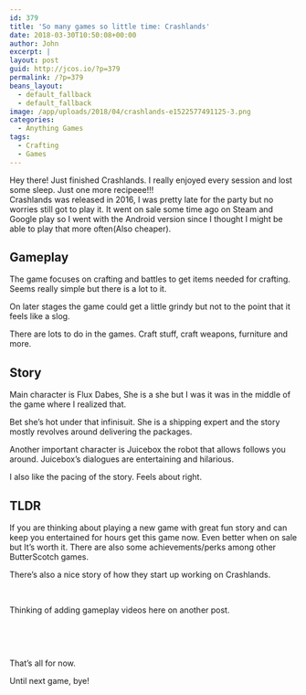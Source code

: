 ```yaml
---
id: 379
title: 'So many games so little time: Crashlands'
date: 2018-03-30T10:50:08+00:00
author: John
excerpt: |
layout: post
guid: http://jcos.io/?p=379
permalink: /?p=379
beans_layout:
  - default_fallback
  - default_fallback
image: /app/uploads/2018/04/crashlands-e1522577491125-3.png
categories:
  - Anything Games
tags:
  - Crafting
  - Games
---
```

Hey there! Just finished Crashlands. I really enjoyed every session and lost some sleep. Just one more recipeee!!!  
Crashlands was released in 2016, I was pretty late for the party but no worries still got to play it. It went on sale some time ago on Steam and Google play so I went with the Android version since I thought I might be able to play that more often(Also cheaper).

## **Gameplay**

The game focuses on crafting and battles to get items needed for crafting. Seems really simple but there is a lot to it.

On later stages the game could get a little grindy but not to the point that it feels like a slog.

There are lots to do in the games. Craft stuff, craft weapons, furniture and more.

## **Story**

Main character is Flux Dabes, She is a she but I was it was in the middle of the game where I realized that.

Bet she&#8217;s hot under that infinisuit. She is a shipping expert and the story mostly revolves around delivering the packages.

Another important character is Juicebox the robot that allows follows you around. Juicebox&#8217;s dialogues are entertaining and hilarious.

I also like the pacing of the story. Feels about right.

## **TLDR**

If you are thinking about playing a new game with great fun story and can keep you entertained for hours get this game now. Even better when on sale but It&#8217;s worth it. There are also some achievements/perks among other ButterScotch games.

There&#8217;s also a nice story of how they start up working on Crashlands.

&nbsp;

Thinking of adding gameplay videos here on another post.

&nbsp;

&nbsp;

That&#8217;s all for now.

Until next game, bye!

&nbsp;